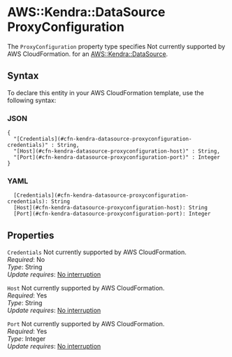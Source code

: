 # AWS::Kendra::DataSource ProxyConfiguration<a name="aws-properties-kendra-datasource-proxyconfiguration"></a>

<a name="aws-properties-kendra-datasource-proxyconfiguration-description"></a>The `ProxyConfiguration` property type specifies Not currently supported by AWS CloudFormation\. for an [AWS::Kendra::DataSource](aws-resource-kendra-datasource.md)\.

## Syntax<a name="aws-properties-kendra-datasource-proxyconfiguration-syntax"></a>

To declare this entity in your AWS CloudFormation template, use the following syntax:

### JSON<a name="aws-properties-kendra-datasource-proxyconfiguration-syntax.json"></a>

```
{
  "[Credentials](#cfn-kendra-datasource-proxyconfiguration-credentials)" : String,
  "[Host](#cfn-kendra-datasource-proxyconfiguration-host)" : String,
  "[Port](#cfn-kendra-datasource-proxyconfiguration-port)" : Integer
}
```

### YAML<a name="aws-properties-kendra-datasource-proxyconfiguration-syntax.yaml"></a>

```
  [Credentials](#cfn-kendra-datasource-proxyconfiguration-credentials): String
  [Host](#cfn-kendra-datasource-proxyconfiguration-host): String
  [Port](#cfn-kendra-datasource-proxyconfiguration-port): Integer
```

## Properties<a name="aws-properties-kendra-datasource-proxyconfiguration-properties"></a>

`Credentials`  <a name="cfn-kendra-datasource-proxyconfiguration-credentials"></a>
Not currently supported by AWS CloudFormation\.  
*Required*: No  
*Type*: String  
*Update requires*: [No interruption](https://docs.aws.amazon.com/AWSCloudFormation/latest/UserGuide/using-cfn-updating-stacks-update-behaviors.html#update-no-interrupt)

`Host`  <a name="cfn-kendra-datasource-proxyconfiguration-host"></a>
Not currently supported by AWS CloudFormation\.  
*Required*: Yes  
*Type*: String  
*Update requires*: [No interruption](https://docs.aws.amazon.com/AWSCloudFormation/latest/UserGuide/using-cfn-updating-stacks-update-behaviors.html#update-no-interrupt)

`Port`  <a name="cfn-kendra-datasource-proxyconfiguration-port"></a>
Not currently supported by AWS CloudFormation\.  
*Required*: Yes  
*Type*: Integer  
*Update requires*: [No interruption](https://docs.aws.amazon.com/AWSCloudFormation/latest/UserGuide/using-cfn-updating-stacks-update-behaviors.html#update-no-interrupt)
